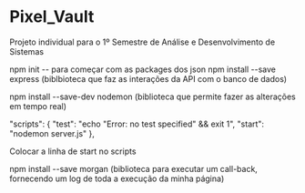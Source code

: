 # Pixel_Vault
Projeto individual para o 1º Semestre de Análise e Desenvolvimento de Sistemas


npm init -- para começar com as packages dos json 
npm install --save express (biblbioteca que faz as interações da API com o banco de dados) 

npm install --save-dev nodemon (biblioteca que permite fazer as alterações em tempo real)

  "scripts": {
    "test": "echo \"Error: no test specified\" && exit 1",
    "start": "nodemon server.js"
  },

Colocar a linha de start no scripts 

npm install --save morgan (biblioteca para executar um call-back, fornecendo um log de toda a execução da minha página)